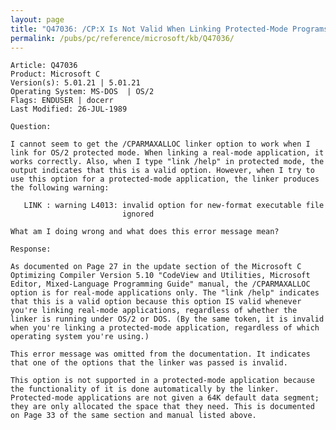 ```yaml
---
layout: page
title: "Q47036: /CP:X Is Not Valid When Linking Protected-Mode Programs"
permalink: /pubs/pc/reference/microsoft/kb/Q47036/
---
```


	Article: Q47036
	Product: Microsoft C
	Version(s): 5.01.21 | 5.01.21
	Operating System: MS-DOS  | OS/2
	Flags: ENDUSER | docerr
	Last Modified: 26-JUL-1989
	
	Question:
	
	I cannot seem to get the /CPARMAXALLOC linker option to work when I
	link for OS/2 protected mode. When linking a real-mode application, it
	works correctly. Also, when I type "link /help" in protected mode, the
	output indicates that this is a valid option. However, when I try to
	use this option for a protected-mode application, the linker produces
	the following warning:
	
	   LINK : warning L4013: invalid option for new-format executable file
	                         ignored
	
	What am I doing wrong and what does this error message mean?
	
	Response:
	
	As documented on Page 27 in the update section of the Microsoft C
	Optimizing Compiler Version 5.10 "CodeView and Utilities, Microsoft
	Editor, Mixed-Language Programming Guide" manual, the /CPARMAXALLOC
	option is for real-mode applications only. The "link /help" indicates
	that this is a valid option because this option IS valid whenever
	you're linking real-mode applications, regardless of whether the
	linker is running under OS/2 or DOS. (By the same token, it is invalid
	when you're linking a protected-mode application, regardless of which
	operating system you're using.)
	
	This error message was omitted from the documentation. It indicates
	that one of the options that the linker was passed is invalid.
	
	This option is not supported in a protected-mode application because
	the functionality of it is done automatically by the linker.
	Protected-mode applications are not given a 64K default data segment;
	they are only allocated the space that they need. This is documented
	on Page 33 of the same section and manual listed above.
